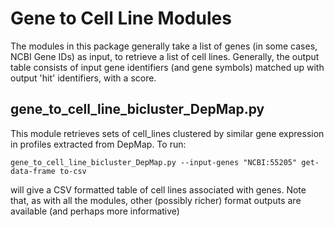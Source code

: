 # Gene to Cell Line Modules

The modules in this package generally take a list of genes (in some cases,  NCBI Gene IDs)
as input, to retrieve a list of cell lines. Generally, the output table consists of input gene identifiers
(and gene symbols) matched up with output 'hit' identifiers,  with a score.

## gene_to_cell_line_bicluster_DepMap.py

This module retrieves sets of cell_lines clustered by similar gene expression in profiles extracted from DepMap. To run:

``` 
gene_to_cell_line_bicluster_DepMap.py --input-genes "NCBI:55205" get-data-frame to-csv
```

will give a CSV formatted table of cell lines associated with genes. Note that, as with all the modules,
other (possibly richer) format outputs are available (and perhaps more informative)


